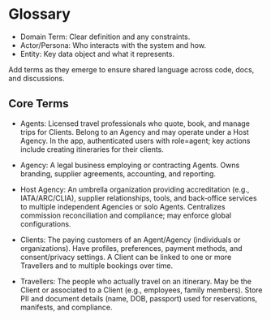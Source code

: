 # Glossary

- Domain Term: Clear definition and any constraints.
- Actor/Persona: Who interacts with the system and how.
- Entity: Key data object and what it represents.

Add terms as they emerge to ensure shared language across code, docs, and discussions.

## Core Terms

- Agents: Licensed travel professionals who quote, book, and manage trips for Clients. Belong to an Agency and may operate under a Host Agency. In the app, authenticated users with role=agent; key actions include creating itineraries for their clients.

- Agency: A legal business employing or contracting Agents. Owns branding, supplier agreements, accounting, and reporting.

- Host Agency: An umbrella organization providing accreditation (e.g., IATA/ARC/CLIA), supplier relationships, tools, and back‑office services to multiple independent Agencies or solo Agents. Centralizes commission reconciliation and compliance; may enforce global configurations.

- Clients: The paying customers of an Agent/Agency (individuals or organizations). Have profiles, preferences, payment methods, and consent/privacy settings. A Client can be linked to one or more Travellers and to multiple bookings over time.

- Travellers: The people who actually travel on an itinerary. May be the Client or associated to a Client (e.g., employees, family members). Store PII and document details (name, DOB, passport) used for reservations, manifests, and compliance.
